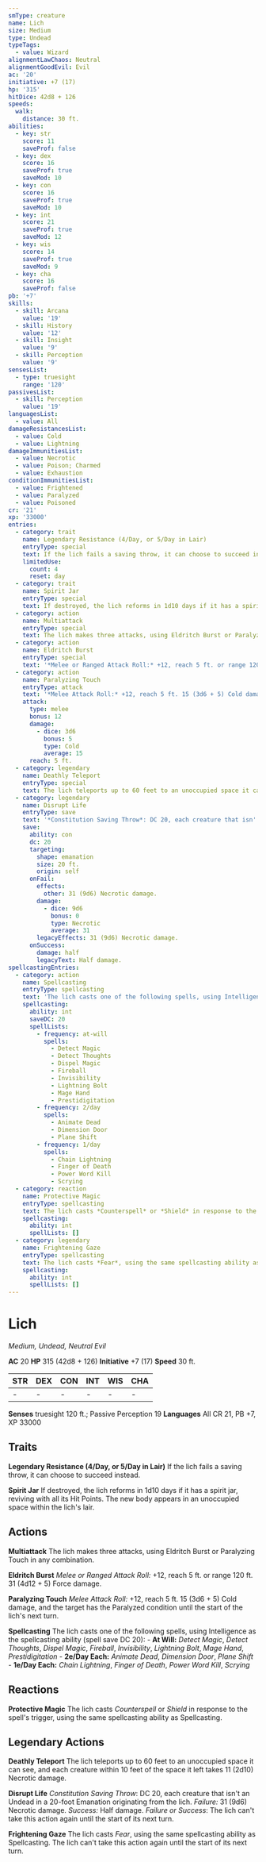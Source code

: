 ```yaml
---
smType: creature
name: Lich
size: Medium
type: Undead
typeTags:
  - value: Wizard
alignmentLawChaos: Neutral
alignmentGoodEvil: Evil
ac: '20'
initiative: +7 (17)
hp: '315'
hitDice: 42d8 + 126
speeds:
  walk:
    distance: 30 ft.
abilities:
  - key: str
    score: 11
    saveProf: false
  - key: dex
    score: 16
    saveProf: true
    saveMod: 10
  - key: con
    score: 16
    saveProf: true
    saveMod: 10
  - key: int
    score: 21
    saveProf: true
    saveMod: 12
  - key: wis
    score: 14
    saveProf: true
    saveMod: 9
  - key: cha
    score: 16
    saveProf: false
pb: '+7'
skills:
  - skill: Arcana
    value: '19'
  - skill: History
    value: '12'
  - skill: Insight
    value: '9'
  - skill: Perception
    value: '9'
sensesList:
  - type: truesight
    range: '120'
passivesList:
  - skill: Perception
    value: '19'
languagesList:
  - value: All
damageResistancesList:
  - value: Cold
  - value: Lightning
damageImmunitiesList:
  - value: Necrotic
  - value: Poison; Charmed
  - value: Exhaustion
conditionImmunitiesList:
  - value: Frightened
  - value: Paralyzed
  - value: Poisoned
cr: '21'
xp: '33000'
entries:
  - category: trait
    name: Legendary Resistance (4/Day, or 5/Day in Lair)
    entryType: special
    text: If the lich fails a saving throw, it can choose to succeed instead.
    limitedUse:
      count: 4
      reset: day
  - category: trait
    name: Spirit Jar
    entryType: special
    text: If destroyed, the lich reforms in 1d10 days if it has a spirit jar, reviving with all its Hit Points. The new body appears in an unoccupied space within the lich's lair.
  - category: action
    name: Multiattack
    entryType: special
    text: The lich makes three attacks, using Eldritch Burst or Paralyzing Touch in any combination.
  - category: action
    name: Eldritch Burst
    entryType: special
    text: '*Melee or Ranged Attack Roll:* +12, reach 5 ft. or range 120 ft. 31 (4d12 + 5) Force damage.'
  - category: action
    name: Paralyzing Touch
    entryType: attack
    text: '*Melee Attack Roll:* +12, reach 5 ft. 15 (3d6 + 5) Cold damage, and the target has the Paralyzed condition until the start of the lich''s next turn.'
    attack:
      type: melee
      bonus: 12
      damage:
        - dice: 3d6
          bonus: 5
          type: Cold
          average: 15
      reach: 5 ft.
  - category: legendary
    name: Deathly Teleport
    entryType: special
    text: The lich teleports up to 60 feet to an unoccupied space it can see, and each creature within 10 feet of the space it left takes 11 (2d10) Necrotic damage.
  - category: legendary
    name: Disrupt Life
    entryType: save
    text: '*Constitution Saving Throw*: DC 20, each creature that isn''t an Undead in a 20-foot Emanation originating from the lich. *Failure:*  31 (9d6) Necrotic damage. *Success:*  Half damage. *Failure or Success*:  The lich can''t take this action again until the start of its next turn.'
    save:
      ability: con
      dc: 20
      targeting:
        shape: emanation
        size: 20 ft.
        origin: self
      onFail:
        effects:
          other: 31 (9d6) Necrotic damage.
        damage:
          - dice: 9d6
            bonus: 0
            type: Necrotic
            average: 31
        legacyEffects: 31 (9d6) Necrotic damage.
      onSuccess:
        damage: half
        legacyText: Half damage.
spellcastingEntries:
  - category: action
    name: Spellcasting
    entryType: spellcasting
    text: 'The lich casts one of the following spells, using Intelligence as the spellcasting ability (spell save DC 20): - **At Will:** *Detect Magic*, *Detect Thoughts*, *Dispel Magic*, *Fireball*, *Invisibility*, *Lightning Bolt*, *Mage Hand*, *Prestidigitation* - **2e/Day Each:** *Animate Dead*, *Dimension Door*, *Plane Shift* - **1e/Day Each:** *Chain Lightning*, *Finger of Death*, *Power Word Kill*, *Scrying*'
    spellcasting:
      ability: int
      saveDC: 20
      spellLists:
        - frequency: at-will
          spells:
            - Detect Magic
            - Detect Thoughts
            - Dispel Magic
            - Fireball
            - Invisibility
            - Lightning Bolt
            - Mage Hand
            - Prestidigitation
        - frequency: 2/day
          spells:
            - Animate Dead
            - Dimension Door
            - Plane Shift
        - frequency: 1/day
          spells:
            - Chain Lightning
            - Finger of Death
            - Power Word Kill
            - Scrying
  - category: reaction
    name: Protective Magic
    entryType: spellcasting
    text: The lich casts *Counterspell* or *Shield* in response to the spell's trigger, using the same spellcasting ability as Spellcasting.
    spellcasting:
      ability: int
      spellLists: []
  - category: legendary
    name: Frightening Gaze
    entryType: spellcasting
    text: The lich casts *Fear*, using the same spellcasting ability as Spellcasting. The lich can't take this action again until the start of its next turn.
    spellcasting:
      ability: int
      spellLists: []
---
```


# Lich
*Medium, Undead, Neutral Evil*

**AC** 20
**HP** 315 (42d8 + 126)
**Initiative** +7 (17)
**Speed** 30 ft.

| STR | DEX | CON | INT | WIS | CHA |
| --- | --- | --- | --- | --- | --- |
| - | - | - | - | - | - |

**Senses** truesight 120 ft.; Passive Perception 19
**Languages** All
CR 21, PB +7, XP 33000

## Traits

**Legendary Resistance (4/Day, or 5/Day in Lair)**
If the lich fails a saving throw, it can choose to succeed instead.

**Spirit Jar**
If destroyed, the lich reforms in 1d10 days if it has a spirit jar, reviving with all its Hit Points. The new body appears in an unoccupied space within the lich's lair.

## Actions

**Multiattack**
The lich makes three attacks, using Eldritch Burst or Paralyzing Touch in any combination.

**Eldritch Burst**
*Melee or Ranged Attack Roll:* +12, reach 5 ft. or range 120 ft. 31 (4d12 + 5) Force damage.

**Paralyzing Touch**
*Melee Attack Roll:* +12, reach 5 ft. 15 (3d6 + 5) Cold damage, and the target has the Paralyzed condition until the start of the lich's next turn.

**Spellcasting**
The lich casts one of the following spells, using Intelligence as the spellcasting ability (spell save DC 20): - **At Will:** *Detect Magic*, *Detect Thoughts*, *Dispel Magic*, *Fireball*, *Invisibility*, *Lightning Bolt*, *Mage Hand*, *Prestidigitation* - **2e/Day Each:** *Animate Dead*, *Dimension Door*, *Plane Shift* - **1e/Day Each:** *Chain Lightning*, *Finger of Death*, *Power Word Kill*, *Scrying*

## Reactions

**Protective Magic**
The lich casts *Counterspell* or *Shield* in response to the spell's trigger, using the same spellcasting ability as Spellcasting.

## Legendary Actions

**Deathly Teleport**
The lich teleports up to 60 feet to an unoccupied space it can see, and each creature within 10 feet of the space it left takes 11 (2d10) Necrotic damage.

**Disrupt Life**
*Constitution Saving Throw*: DC 20, each creature that isn't an Undead in a 20-foot Emanation originating from the lich. *Failure:*  31 (9d6) Necrotic damage. *Success:*  Half damage. *Failure or Success*:  The lich can't take this action again until the start of its next turn.

**Frightening Gaze**
The lich casts *Fear*, using the same spellcasting ability as Spellcasting. The lich can't take this action again until the start of its next turn.
